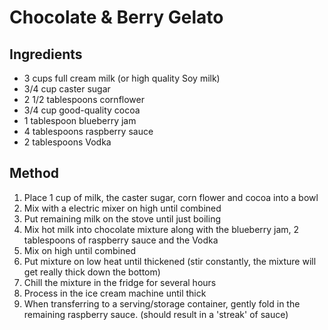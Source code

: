 # Chocolate & Berry Gelato

## Ingredients

* 3 cups full cream milk (or high quality Soy milk)
* 3/4 cup caster sugar
* 2 1/2 tablespoons cornflower
* 3/4 cup good-quality cocoa
* 1 tablespoon blueberry jam
* 4 tablespoons raspberry sauce
* 2 tablespoons Vodka

## Method

1. Place 1 cup of milk, the caster sugar, corn flower and cocoa into a bowl
2. Mix with a electric mixer on high until combined
3. Put remaining milk on the stove until just boiling
4. Mix hot milk into chocolate mixture along with the blueberry jam, 2 tablespoons of raspberry sauce and the Vodka
5. Mix on high until combined
6. Put mixture on low heat until thickened (stir constantly, the mixture will get really thick down the bottom)
7. Chill the mixture in the fridge for several hours
8. Process in the ice cream machine until thick
9. When transferring to a serving/storage container, gently fold in the remaining raspberry sauce. (should result in a 'streak' of sauce)